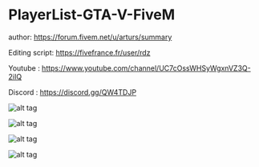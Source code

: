 # PlayerList-GTA-V-FiveM

author: https://forum.fivem.net/u/arturs/summary

Editing script: https://fivefrance.fr/user/rdz

Youtube : https://www.youtube.com/channel/UC7cOssWHSyWgxnVZ3Q-2iIQ

Discord : https://discord.gg/QW4TDJP

![alt tag](https://img15.hostingpics.net/pics/334708bleu.jpg)

![alt tag](https://img15.hostingpics.net/pics/522009noir.jpg)

![alt tag](https://img15.hostingpics.net/pics/882655rouge.jpg)

![alt tag](https://img15.hostingpics.net/pics/912715bleu2.png)
